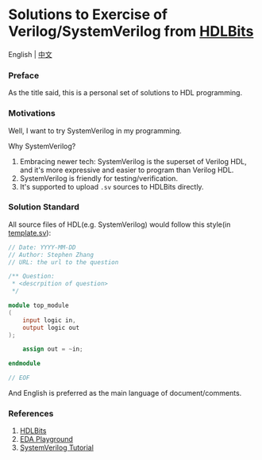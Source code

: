 # Solutions to Exercise of Verilog/SystemVerilog from [HDLBits](https://hdlbits.01xz.net/wiki/Main_Page)

English | [中文](./README_zh.md)

### Preface

As the title said, this is a personal set of solutions to HDL programming.

### Motivations

Well, I want to try SystemVerilog in my programming.

Why SystemVerilog?

1. Embracing newer tech: SystemVerilog is the superset of Verilog HDL, and it's more expressive and easier to program than Verilog HDL.
2. SystemVerilog is friendly for testing/verification.
3. It's supported to upload `.sv` sources to HDLBits directly.

### Solution Standard

All source files of HDL(e.g. SystemVerilog) would follow this style(in [template.sv](./template.sv)):

```verilog
// Date: YYYY-MM-DD
// Author: Stephen Zhang
// URL: the url to the question

/** Question:
 * <descrpition of question>
 */

module top_module
(
    input logic in,
    output logic out
);

    assign out = ~in;

endmodule

// EOF
```

And English is preferred as the main language of document/comments.

### References

1. [HDLBits](https://hdlbits.01xz.net/wiki/Main_Page)
2. [EDA Playground](https://www.edaplayground.com/home)
3. [SystemVerilog Tutorial](https://verificationguide.com/systemverilog/systemverilog-tutorial/)
